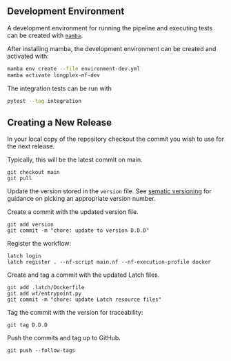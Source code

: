 ## Development Environment

A development environment for running the pipeline and executing tests can be created with [`mamba`](https://mamba.readthedocs.io/en/latest/installation/mamba-installation.html).

After installing mamba, the development environment can be created and activated with:
```bash
mamba env create --file environment-dev.yml
mamba activate longplex-nf-dev
```

The integration tests can be run with
```bash
pytest --tag integration
```

## Creating a New Release

In your local copy of the repository checkout the commit you wish to use for the next release.

Typically, this will be the latest commit on main.

```console
git checkout main
git pull
```

Update the version stored in the `version` file.
See [sematic versioning](https://semver.org/) for guidance on picking an appropriate version number.

Create a commit with the updated version file.

```console
git add version
git commit -m "chore: update to version D.D.D"
```

Register the workflow:

```console
latch login
latch register . --nf-script main.nf --nf-execution-profile docker
```

Create and tag a commit with the updated Latch files.

```console
git add .latch/Dockerfile
git add wf/entrypoint.py
git commit -m "chore: update Latch resource files"
```

Tag the commit with the version for traceability:

```console
git tag D.D.D
```

Push the commits and tag up to GitHub.

```console
git push --follow-tags
```
